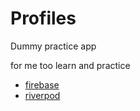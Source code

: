 # Profiles

Dummy practice app

for me too learn and practice

- [firebase]('https://firebase.google.com/')
- [riverpod]('https://riverpod.dev/')
